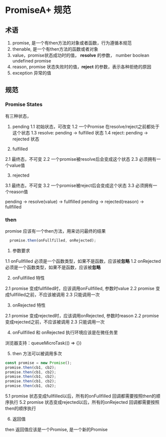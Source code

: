 # PromiseA+ 规范

## 术语

1. promise, 是一个有then方法的对象或者函数，行为遵循本规范
2. thenable, 是一个有then方法的函数或者对象
3. value，promise状态成功时的值， **resolve** 的参数， number boolean undefined promise
4. reason, promise 状态失败时的值，**reject** 的参数，表示各种拒绝的原因
5. exception 异常的值

## 规范

### Promise States

有三种状态，

1. pending
  1.1 初始状态，可改变
  1.2 一个Promise 在resolve/reject之前都处于这个状态
  1.3 resolve: pending -> fulfilled 状态
  1.4 reject: pending -> rejected 状态

2. fulfilled

  2.1 最终态，不可变
  2.2 一个promise被resolve后会变成这个状态
  2.3 必须拥有一个value值

3. rejected

  3.1 最终态，不可变
  3.2 一个promise被reject后会变成这个状态
  3.3 必须拥有一个reason值

pending -> resolve(value) -> fullfilled
pending -> rejected(reason) -> fullfilled

### then

promise 应该有一个then方法，用来访问最终的结果

```js
  promise.then(onFullfilled, onRejected);
```
1. 参数要求

1.1 onFullfilled 必须是一个函数类型，如果不是函数，应该被**忽略**
1.2 onRejected 必须是一个函数类型，如果不是函数，应该被**忽略**

2. onFullfilled 特性

2.1 promise 变成fullfilled时，应该调用onFullfilled, 参数时value
2.2 promise 变成fullfilled之前，不应该被调用
2.3 只能调用一次


3. onRejected 特性

2.1 promise 变成rejected时，应该调用onRejected, 参数时reason
2.2 promise 变成rejected之前，不应该被调用
2.3 只能调用一次

4. onFullfilled 和 onRejected 执行环境应该是在微任务里

浏览器支持：queueMicroTask(() => {})

5. then 方法可以被调用多次

```js
const promise = new Promise();
promise.then(cb1, cb2);
promise.then(cb1, cb2);
promise.then(cb1, cb2);
promise.then(cb1, cb2);
promise.then(cb1, cb2);
```

5.1 promise 状态变成fullfilled以后，所有的onFullfilled 回调都需要按照then的顺序执行
5.2 promise 状态变成rejected以后，所有的onRejected 回调都需要按照then的顺序执行

6. 返回值

then 返回值应该是一个Promise, 是一个新的Promise